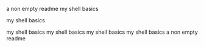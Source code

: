 a non empty readme
my shell basics


my shell basics


my shell basics
my shell basics
my shell basics
my shell basics
a non empty readme
